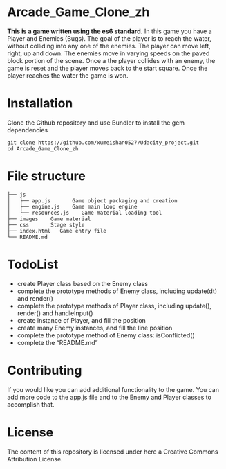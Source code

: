  Arcade_Game_Clone_zh
 =====
 **This is a game written using the es6 standard.**
In this game you have a Player and Enemies (Bugs). The goal of the player is to reach the water, without colliding into any one of the enemies. The player can move left, right, up and down. The enemies move in varying speeds on the paved block portion of the scene. Once a the player collides with an enemy, the game is reset and the player moves back to the start square. Once the player reaches the water the game is won.
# Installation
Clone the Github repository and use Bundler to install the gem dependencies
```
git clone https://github.com/xumeishan0527/Udacity_project.git
cd Arcade_Game_Clone_zh
```
# File structure
```
├── js
│   ├── app.js       Game object packaging and creation
│   ├── engine.js    Game main loop engine
│   └── resources.js    Game material loading tool
├── images    Game material
├── css       Stage style
├── index.html   Game entry file
└── README.md
```
# TodoList
- create Player class based on the Enemy class
- complete the prototype methods of Enemy class, including update(dt) and render()
- complete the prototype methods of Player class, including update(), render() and handleInput()
- create instance of Player, and fill the position
- create many Enemy instances, and fill the line position
- complete the prototype method of Enemy class: isConflicted()
- complete the “README.md”
# Contributing
If you would like you can add additional functionality to the game. You can add more code to the app.js file and to the Enemy and Player classes to accomplish that.
# License
The content of this repository is licensed under here a Creative Commons Attribution License.